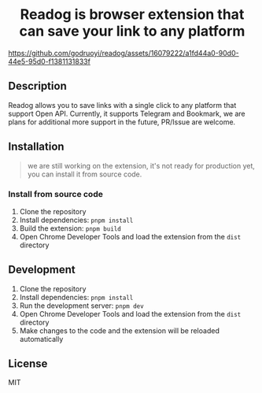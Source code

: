 <h1 align="center">Readog is browser extension that can save your link to any platform</h1>

https://github.com/godruoyi/readog/assets/16079222/a1fd44a0-90d0-44e5-95d0-f1381131833f

## Description

Readog allows you to save links with a single click to any platform that support Open API. 
Currently, it supports Telegram and Bookmark, we are plans for additional more support in the future, PR/Issue are welcome.

## Installation

> we are still working on the extension, it's not ready for production yet, you can install it from source code.

### Install from source code

1. Clone the repository
2. Install dependencies: `pnpm install`
3. Build the extension: `pnpm build`
4. Open Chrome Developer Tools and load the extension from the `dist` directory

## Development

1. Clone the repository
2. Install dependencies: `pnpm install`
3. Run the development server: `pnpm dev`
4. Open Chrome Developer Tools and load the extension from the `dist` directory
5. Make changes to the code and the extension will be reloaded automatically

## License
MIT
